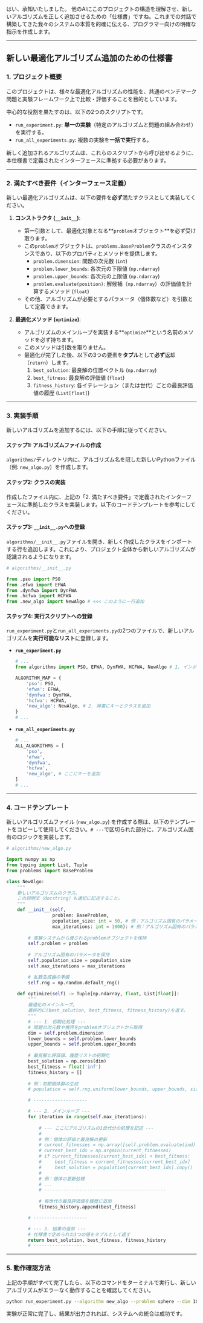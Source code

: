 はい、承知いたしました。
他のAIにこのプロジェクトの構造を理解させ、新しいアルゴリズムを正しく追加させるための「仕様書」ですね。これまでの対話で構築してきた我々のシステムの本質を的確に伝える、プログラマー向けの明確な指示を作成します。

-----

## **新しい最適化アルゴリズム追加のための仕様書**

### 1\. プロジェクト概要

このプロジェクトは、様々な最適化アルゴリズムの性能を、共通のベンチマーク問題と実験フレームワーク上で比較・評価することを目的としています。

中心的な役割を果たすのは、以下の2つのスクリプトです。

  * `run_experiment.py`: **単一の実験**（特定のアルゴリズムと問題の組み合わせ）を実行する。
  * `run_all_experiments.py`: 複数の実験を**一括で実行**する。

新しく追加されるアルゴリズムは、これらのスクリプトから呼び出せるように、本仕様書で定義されたインターフェースに準拠する必要があります。

-----

### 2\. 満たすべき要件（インターフェース定義）

新しい最適化アルゴリズムは、以下の要件を**必ず**満たすクラスとして実装してください。

1.  **コンストラクタ (`__init__`)**:

      * 第一引数として、最適化対象となる\*\*`problem`オブジェクト\*\*を必ず受け取ります。
      * この`problem`オブジェクトは、`problems.BaseProblem`クラスのインスタンスであり、以下のプロパティとメソッドを提供します。
          * `problem.dimension`: 問題の次元数 (`int`)
          * `problem.lower_bounds`: 各次元の下限値 (`np.ndarray`)
          * `problem.upper_bounds`: 各次元の上限値 (`np.ndarray`)
          * `problem.evaluate(position)`: 解候補（`np.ndarray`）の評価値を計算するメソッド (`float`)
      * その他、アルゴリズムが必要とするパラメータ（個体数など）を引数として定義できます。

2.  **最適化メソッド (`optimize`)**:

      * アルゴリズムのメインループを実装する\*\*`optimize`\*\*という名前のメソッドを必ず持ちます。
      * このメソッドは引数を取りません。
      * 最適化が完了した後、以下の3つの要素を**タプル**として**必ず**返却（`return`）します。
        1.  `best_solution`: 最良解の位置ベクトル (`np.ndarray`)
        2.  `best_fitness`: 最良解の評価値 (`float`)
        3.  `fitness_history`: 各イテレーション（または世代）ごとの最良評価値の履歴 (`List[float]`)

-----

### 3\. 実装手順

新しいアルゴリズムを追加するには、以下の手順に従ってください。

#### **ステップ1: アルゴリズムファイルの作成**

`algorithms/`ディレクトリ内に、アルゴリズム名を冠した新しいPythonファイル（例: `new_algo.py`）を作成します。

#### **ステップ2: クラスの実装**

作成したファイル内に、上記の「2. 満たすべき要件」で定義されたインターフェースに準拠したクラスを実装します。以下のコードテンプレートを参考にしてください。

#### **ステップ3: `__init__.py`への登録**

`algorithms/__init__.py`ファイルを開き、新しく作成したクラスをインポートする行を追加します。これにより、プロジェクト全体から新しいアルゴリズムが認識されるようになります。

```python
# algorithms/__init__.py

from .pso import PSO
from .efwa import EFWA
from .dynfwa import DynFWA
from .hcfwa import HCFWA
from .new_algo import NewAlgo # <<< このように一行追加
```

#### **ステップ4: 実行スクリプトへの登録**

`run_experiment.py`と`run_all_experiments.py`の2つのファイルで、新しいアルゴリズムを**実行可能なリスト**に登録します。

  * **`run_experiment.py`**

    ```python
    # ...
    from algorithms import PSO, EFWA, DynFWA, HCFWA, NewAlgo # 1. インポートを追加

    ALGORITHM_MAP = {
        'pso': PSO,
        'efwa': EFWA,
        'dynfwa': DynFWA,
        'hcfwa': HCFWA,
        'new_algo': NewAlgo, # 2. 辞書にキーとクラスを追加
    }
    # ...
    ```

  * **`run_all_experiments.py`**

    ```python
    # ...
    ALL_ALGORITHMS = [
        'pso',
        'efwa',
        'dynfwa',
        'hcfwa',
        'new_algo', # ここにキーを追加
    ]
    # ...
    ```

-----

### 4\. コードテンプレート

新しいアルゴリズムファイル (`new_algo.py`) を作成する際は、以下のテンプレートをコピーして使用してください。`# ---`で区切られた部分に、アルゴリズム固有のロジックを実装します。

```python
# algorithms/new_algo.py

import numpy as np
from typing import List, Tuple
from problems import BaseProblem

class NewAlgo:
    """
    新しいアルゴリズムのクラス。
    この説明文（docstring）も適切に記述すること。
    """
    def __init__(self, 
                 problem: BaseProblem,
                 population_size: int = 50, # 例：アルゴリズム固有のパラメータ
                 max_iterations: int = 1000): # 例：アルゴリズム固有のパラメータ
        
        # 実験システムから渡されるproblemオブジェクトを保持
        self.problem = problem
        
        # アルゴリズム固有のパラメータを保持
        self.population_size = population_size
        self.max_iterations = max_iterations

        # 乱数生成器の準備
        self.rng = np.random.default_rng()

    def optimize(self) -> Tuple[np.ndarray, float, List[float]]:
        """
        最適化のメインループ。
        最終的に(best_solution, best_fitness, fitness_history)を返す。
        """
        # --- 1. 初期化処理 ---
        # 問題の次元数や境界をproblemオブジェクトから取得
        dim = self.problem.dimension
        lower_bounds = self.problem.lower_bounds
        upper_bounds = self.problem.upper_bounds
        
        # 最良解と評価値、履歴リストの初期化
        best_solution = np.zeros(dim)
        best_fitness = float('inf')
        fitness_history = []
        
        # 例：初期個体群の生成
        # population = self.rng.uniform(lower_bounds, upper_bounds, size=(self.population_size, dim))

        # --------------------

        # --- 2. メインループ ---
        for iteration in range(self.max_iterations):
            
            # --- ここにアルゴリズムの1世代分の処理を記述 ---
            #
            # 例：個体の評価と最良解の更新
            # current_fitnesses = np.array([self.problem.evaluate(ind) for ind in population])
            # current_best_idx = np.argmin(current_fitnesses)
            # if current_fitnesses[current_best_idx] < best_fitness:
            #     best_fitness = current_fitnesses[current_best_idx]
            #     best_solution = population[current_best_idx].copy()
            #
            # 例：個体の更新処理
            # ...
            # ---------------------------------------------
            
            # 毎世代の最良評価値を履歴に追加
            fitness_history.append(best_fitness)

        # --------------------

        # --- 3. 結果の返却 ---
        # 仕様書で定められた3つの値をタプルとして返す
        return best_solution, best_fitness, fitness_history
        # --------------------
```

-----

### 5\. 動作確認方法

上記の手順がすべて完了したら、以下のコマンドをターミナルで実行し、新しいアルゴリズムがエラーなく動作することを確認してください。

```bash
python run_experiment.py --algorithm new_algo --problem sphere --dim 10 --runs 3
```

実験が正常に完了し、結果が出力されれば、システムへの統合は成功です。